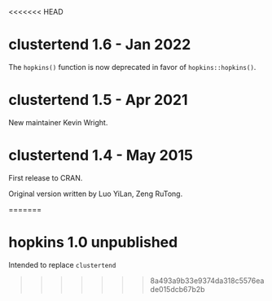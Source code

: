 <<<<<<< HEAD
# clustertend 1.6 - Jan 2022

The `hopkins()` function is now deprecated in favor of `hopkins::hopkins()`.

# clustertend 1.5 - Apr 2021

New maintainer Kevin Wright.

# clustertend 1.4 - May 2015

First release to CRAN.

Original version written by Luo YiLan, Zeng RuTong.

=======
# hopkins 1.0 unpublished

Intended to replace `clustertend`
>>>>>>> 8a493a9b33e9374da318c5576eade015dcb67b2b

